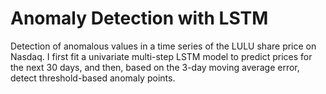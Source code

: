 # Anomaly Detection with LSTM   

Detection of anomalous values in a time series of the LULU share price on Nasdaq. I first fit a univariate multi-step LSTM model to predict prices for the next 30 days, and then, based on the 3-day moving average error, detect threshold-based anomaly points.